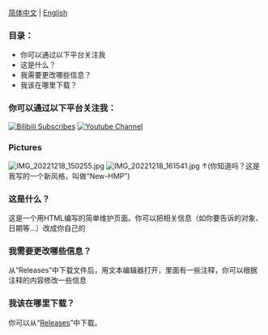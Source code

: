 [简体中文](https://github.com/Flen-Plnens/HTML-Maintenance-Page/blob/main/zh_CN.md) | [English](https://github.com/Flen-Plnens/HTML-Maintenance-Page)
### 目录：
- 你可以通过以下平台关注我
- 这是什么？
- 我需要更改哪些信息？
- 我该在哪里下载？
### 你可以通过以下平台关注我：
[![Bilibili Subscribes](https://img.shields.io/badge/dynamic/json?color=00A1D6&label=BiliBili&query=%24.data.totalSubs&url=https%3A%2F%2Fapi.spencerwoo.com%2Fsubstats%2F%3Fsource%3Dbilibili%26queryKey%3D502734658&logo=bilibili&logoColor=white&suffix=+关注&style=flat-square&bilibili.svg)](https://space.bilibili.com/502734658)
[![Youtube Channel](https://img.shields.io/badge/Youtube-Flen%20Plnens-D30C0C?logo=Youtube&style=flat-square&youtube.svg)](https://www.youtube.com/@flenplnens1685)
### Pictures
![IMG_20221218_150255.jpg](https://s2.loli.net/2022/12/19/dIeE6RSU1KqWDg2.jpg)
![IMG_20221218_161541.jpg](https://s2.loli.net/2022/12/19/fbHv6a7eKmk1oSR.jpg)
↑(你知道吗？这是我写的一个新风格，叫做“New-HMP”)
### 这是什么？
这是一个用HTML编写的简单维护页面。你可以把相关信息（如你要告诉的对象、日期等…）改成你自己的
### 我需要更改哪些信息？
从“Releases”中下载文件后，用文本编辑器打开，里面有一些注释，你可以根据注释的内容修改一些信息
### 我该在哪里下载？
你可以从“[Releases](https://github.com/Flen-Plnens/HTML-Maintenance-Page/releases)”中下载。
